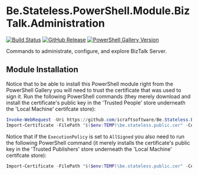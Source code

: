# Be.Stateless.PowerShell.Module.BizTalk.Administration

[![Build Status](https://dev.azure.com/icraftsoftware/be.stateless/_apis/build/status/Be.Stateless.PowerShell.Module.BizTalk.Administration%20Manual%20Release?branchName=master)](https://dev.azure.com/icraftsoftware/be.stateless/_build/latest?definitionId=28&branchName=master)
[![GitHub Release](https://img.shields.io/github/v/release/icraftsoftware/Be.Stateless.PowerShell.Module.BizTalk.Administration?label=Release)](https://github.com/icraftsoftware/Be.Stateless.PowerShell.Module.BizTalk.Administration/releases/latest)
[![PowerShell Gallery Version](https://img.shields.io/powershellgallery/v/BizTalk.Administration.svg?style=flat)](https://www.powershellgallery.com/packages/BizTalk.Administration/)

Commands to administrate, configure, and explore BizTalk Server.

## Module Installation

Notice that to be able to install this PowerShell module right from the PowerShell Gallery you will need to trust the certificate that was used to sign it. Run the following PowerShell commands (they merely download and install the certificate's public key in the 'Trusted People' store underneath the 'Local Machine' certifcate store):

```PowerShell
Invoke-WebRequest -Uri https://github.com/icraftsoftware/Be.Stateless.Build.Scripts/raw/master/be.stateless.public.cer -OutFile "$($env:TEMP)\be.stateless.public.cer"
Import-Certificate -FilePath "$($env:TEMP)\be.stateless.public.cer" -CertStoreLocation Cert:\LocalMachine\TrustedPeople\
```

Notice that if the `ExecutionPolicy` is set to `AllSigned` you also need to run the following PowerShell command (it merely installs the certificate's public key in the 'Trusted Publishers' store underneath the 'Local Machine' certifcate store):

```PowerShell
Import-Certificate -FilePath "$($env:TEMP)\be.stateless.public.cer" -CertStoreLocation Cert:\LocalMachine\TrustedPublisher\
```
